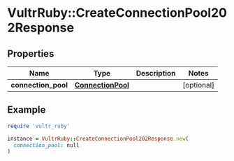 # VultrRuby::CreateConnectionPool202Response

## Properties

| Name | Type | Description | Notes |
| ---- | ---- | ----------- | ----- |
| **connection_pool** | [**ConnectionPool**](ConnectionPool.md) |  | [optional] |

## Example

```ruby
require 'vultr_ruby'

instance = VultrRuby::CreateConnectionPool202Response.new(
  connection_pool: null
)
```

